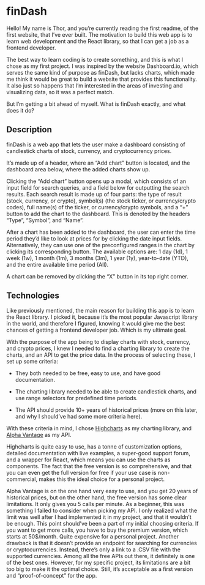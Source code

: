 # finDash

Hello! My name is Thor, and you’re currently reading the first readme, of the first website, that I’ve ever built. The motivation to build this web app is to learn web development and the React library, so that I can get a job as a frontend developer.

The best way to learn coding is to create something, and this is what I chose as my first project. I was inspired by the website Dashboard.io, which serves the same kind of purpose as finDash, but lacks charts, which made me think it would be great to build a website that provides this functionality. It also just so happens that I’m interested in the areas of investing and visualizing data, so it was a perfect match.

But I’m getting a bit ahead of myself. What is finDash exactly, and what does it do?

## Description

finDash is a web app that lets the user make a dashboard consisting of candlestick charts of stock, currency, and cryptocurrency prices.

It’s made up of a header, where an “Add chart” button is located, and the dashboard area below, where the added charts show up.

Clicking the “Add chart” button opens up a modal, which consists of an input field for search queries, and a field below for outputting the search results. Each search result is made up of four parts: the type of result (stock, currency, or crypto), symbol(s) (the stock ticker, or currency/crypto codes), full name(s) of the ticker, or currency/crypto symbols, and a “+” button to add the chart to the dashboard. This is denoted by the headers “Type”, “Symbol”, and “Name”.

After a chart has been added to the dashboard, the user can enter the time period they’d like to look at prices for by clicking the date input fields. Alternatively, they can use one of the preconfigured ranges in the chart by clicking its corresponding button. The available options are: 1 day (1d), 1 week (1w), 1 month (1m), 3 months (3m), 1 year (1y), year-to-date (YTD), and the entire available time period (All).

A chart can be removed by clicking the “X” button in its top right corner.

## Technologies

Like previously mentioned, the main reason for building this app is to learn the React library. I picked it, because it’s the most popular Javascript library in the world, and therefore I figured, knowing it would give me the best chances of getting a frontend developer job. Which is my ultimate goal.

With the purpose of the app being to display charts with stock, currency, and crypto prices, I knew I needed to find a charting library to create the charts, and an API to get the price data. In the process of selecting these, I set up some criteria:

- They both needed to be free, easy to use, and have good documentation.

- The charting library needed to be able to create candlestick charts, and use range selectors for predefined time periods.

- The API should provide 10+ years of historical prices (more on this later, and why I should’ve had some more criteria here).

With these criteria in mind, I chose [Highcharts](https://www.highcharts.com/) as my charting library, and [Alpha Vantage](https://www.alphavantage.co/) as my API.

Highcharts is quite easy to use, has a tonne of customization options, detailed documentation with live examples, a super-good support forum, and a wrapper for React, which means you can use the charts as components. The fact that the free version is so comprehensive, and that you can even get the full version for free if your use case is non-commercial, makes this the ideal choice for a personal project.

Alpha Vantage is on the one hand very easy to use, and you get 20 years of historical prices, but on the other hand, the free version has some clear limitations. It only gives you 5 calls per minute. As a beginner, this was something I failed to consider when picking my API. I only realized what the limit was well after I had implemented it in my project, and that it wouldn’t be enough. This point should’ve been a part of my initial choosing criteria. If you want to get more calls, you have to buy the premium version, which starts at 50$/month. Quite expensive for a personal project. Another drawback is that it doesn’t provide an endpoint for searching for currencies or cryptocurrencies. Instead, there’s only a link to a .CSV file with the supported currencies. Among all the free APIs out there, it definitely is one of the best ones. However, for my specific project, its limitations are a bit too big to make it the optimal choice. Still, it’s acceptable as a first version and “proof-of-concept” for the app.
